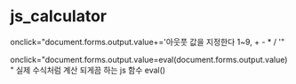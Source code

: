 # js_calculator

onclick="document.forms.output.value+='아웃풋 값을 지정한다 1~9, + -  * / '"

onclick="document.forms.output.value=eval(document.forms.output.value)"
실제 수식처럼 계산 되게끔 하는 js 함수 eval()
